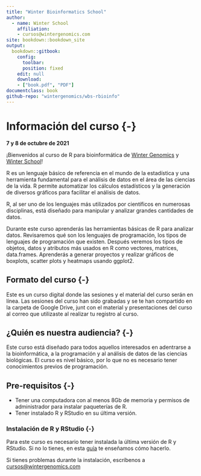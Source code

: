 ```yaml
--- 
title: "Winter Bioinformatics School"
author:
  - name: Winter School
    affiliation:
    - cursos@wintergenomics.com
site: bookdown::bookdown_site
output: 
  bookdown::gitbook:
    config:
      toolbar:
      position: fixed
    edit: null
    download: 
    - ["book.pdf", "PDF"]
documentclass: book
github-repo: "wintergenomics/wbs-rbioinfo"
---
```


# Información del curso {-}
**7 y 8 de octubre de 2021**

<p align="justify">

¡Bienvenidos al curso de R para bioinformática de [Winter Genomics](https://www.wintergenomics.com/) y [Winter School](https://www.wintergenomics.com/index.php/soluciones/winter-school/)!

R es un lenguaje básico de referencia en el mundo de la estadística y una herramienta fundamental para el análisis de datos en el área de las ciencias de la vida. R permite automatizar los cálculos estadísticos y la generación de diversos gráficos para facilitar el análisis de datos. 

R, al ser uno de los lenguajes más utilizados por científicos en numerosas disciplinas, está diseñado para manipular y analizar grandes cantidades de datos.


Durante este curso aprenderás las herramientas básicas de R para analizar datos. Revisaremos qué son los lenguajes de programación, los tipos de lenguajes de programación que existen. Después veremos los tipos de objetos, datos y atributos más usados en R como vectores, matrices, data.frames. Aprenderás a generar proyectos y realizar gráficos de boxplots, scatter plots y heatmaps usando ggplot2.
</p>

## Formato del curso {-}

<p align="justify">

Este es un curso digital donde las sesiones y el material del curso serán en línea. Las sesiones del curso han sido grabadas y se te han compartido en la carpeta de Google Drive, junt con el material y presentaciones del curso al correo que utilizaste al realizar tu registro al curso. 
</p>

## ¿Quién es nuestra audiencia? {-}

<p align="justify">

Este curso está diseñado para todos aquellos interesados en adentrarse a la bioinformática, a la programación y al análisis de datos de las ciencias biológicas. El curso es nivel básico, por lo que no es necesario tener conocimientos previos de programación.

</p>

## Pre-requisitos {-}

- Tener una computadora con al menos 8Gb de memoria y permisos de administrador para instalar paqueterías de R.
- Tener instalado R y RStudio en su última versión.

### Instalación de R y RStudio {-}
<p align="justify">

Para este curso es necesario tener instalada la última versión de R y RStudio. Si no lo tienes, en esta [guía](https://drive.google.com/file/d/1yFlFoG_cjpVyOhGHaB5I76xXASDmp70_/view) te enseñamos cómo hacerlo.

Si tienes problemas durante la instalación, escríbenos a cursos@wintergenomics.com

</p>
